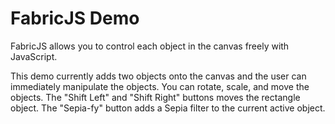 # FabricJS Demo

FabricJS allows you to control each object in the canvas freely with JavaScript.

This demo currently adds two objects onto the canvas and the user can immediately manipulate the objects. You can rotate, scale, and move the objects. The "Shift Left" and "Shift Right" buttons moves the rectangle object. The "Sepia-fy" button adds a Sepia filter to the current active object. 
